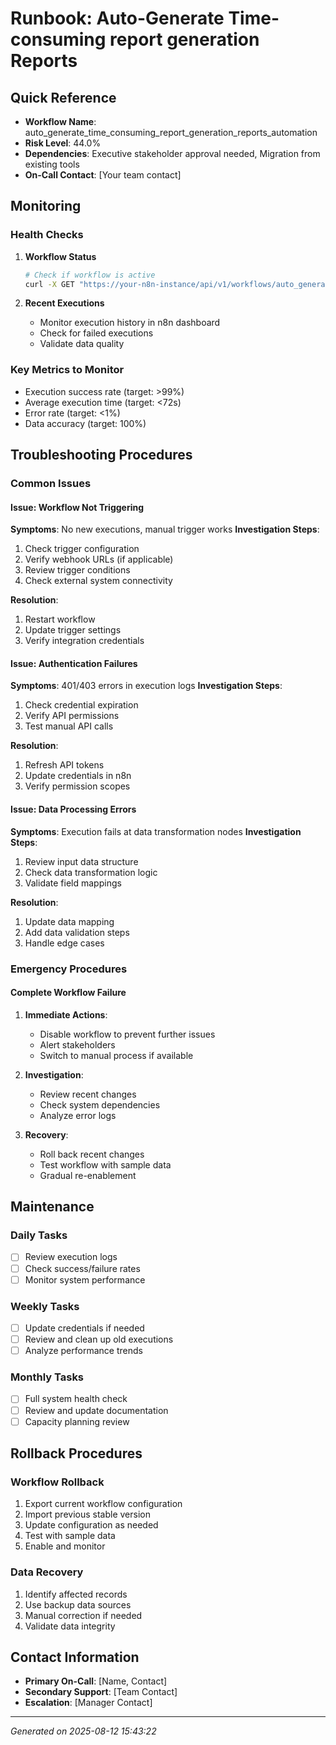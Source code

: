 # Runbook: Auto-Generate Time-consuming report generation Reports

## Quick Reference

- **Workflow Name**: auto_generate_time_consuming_report_generation_reports_automation
- **Risk Level**: 44.0%
- **Dependencies**: Executive stakeholder approval needed, Migration from existing tools
- **On-Call Contact**: [Your team contact]

## Monitoring

### Health Checks

1. **Workflow Status**
   ```bash
   # Check if workflow is active
   curl -X GET "https://your-n8n-instance/api/v1/workflows/auto_generate_time_consuming_report_generation_reports_automation"
   ```

2. **Recent Executions**
   - Monitor execution history in n8n dashboard
   - Check for failed executions
   - Validate data quality

### Key Metrics to Monitor

- Execution success rate (target: >99%)
- Average execution time (target: <72s)
- Error rate (target: <1%)
- Data accuracy (target: 100%)

## Troubleshooting Procedures

### Common Issues

#### Issue: Workflow Not Triggering
**Symptoms**: No new executions, manual trigger works
**Investigation Steps**:
1. Check trigger configuration
2. Verify webhook URLs (if applicable)
3. Review trigger conditions
4. Check external system connectivity

**Resolution**:
1. Restart workflow
2. Update trigger settings
3. Verify integration credentials

#### Issue: Authentication Failures
**Symptoms**: 401/403 errors in execution logs
**Investigation Steps**:
1. Check credential expiration
2. Verify API permissions
3. Test manual API calls

**Resolution**:
1. Refresh API tokens
2. Update credentials in n8n
3. Verify permission scopes

#### Issue: Data Processing Errors
**Symptoms**: Execution fails at data transformation nodes
**Investigation Steps**:
1. Review input data structure
2. Check data transformation logic
3. Validate field mappings

**Resolution**:
1. Update data mapping
2. Add data validation steps
3. Handle edge cases

### Emergency Procedures

#### Complete Workflow Failure
1. **Immediate Actions**:
   - Disable workflow to prevent further issues
   - Alert stakeholders
   - Switch to manual process if available

2. **Investigation**:
   - Review recent changes
   - Check system dependencies
   - Analyze error logs

3. **Recovery**:
   - Roll back recent changes
   - Test workflow with sample data
   - Gradual re-enablement

## Maintenance

### Daily Tasks
- [ ] Review execution logs
- [ ] Check success/failure rates
- [ ] Monitor system performance

### Weekly Tasks
- [ ] Update credentials if needed
- [ ] Review and clean up old executions
- [ ] Analyze performance trends

### Monthly Tasks
- [ ] Full system health check
- [ ] Review and update documentation
- [ ] Capacity planning review

## Rollback Procedures

### Workflow Rollback
1. Export current workflow configuration
2. Import previous stable version
3. Update configuration as needed
4. Test with sample data
5. Enable and monitor

### Data Recovery
1. Identify affected records
2. Use backup data sources
3. Manual correction if needed
4. Validate data integrity

## Contact Information

- **Primary On-Call**: [Name, Contact]
- **Secondary Support**: [Team Contact]
- **Escalation**: [Manager Contact]

---
*Generated on 2025-08-12 15:43:22*
